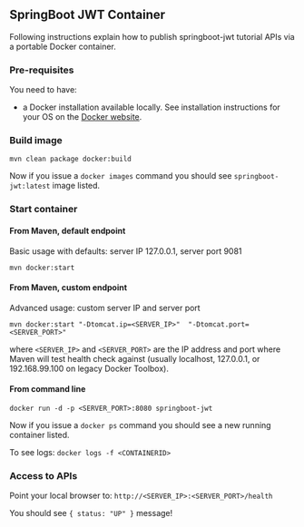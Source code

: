 ## SpringBoot JWT Container

Following instructions explain how to publish springboot-jwt tutorial APIs via a portable Docker container.

### Pre-requisites
You need to have:
- a Docker installation available locally. See installation instructions for your OS on the [Docker website](https://docs.docker.com/install/).


### Build image
`mvn clean package docker:build`

Now if you issue a `docker images` command you should see `springboot-jwt:latest` image listed.


### Start container

#### From Maven, default endpoint
Basic usage with defaults: server IP 127.0.0.1, server port 9081

`mvn docker:start`

#### From Maven, custom endpoint
Advanced usage: custom server IP and server port

`mvn docker:start "-Dtomcat.ip=<SERVER_IP>"  "-Dtomcat.port=<SERVER_PORT>"`

where `<SERVER_IP>` and `<SERVER_PORT>` are the IP address and port where Maven will test health check against (usually localhost, 127.0.0.1, or 192.168.99.100 on legacy Docker Toolbox).

#### From command line
`docker run -d -p <SERVER_PORT>:8080 springboot-jwt`

Now if you issue a `docker ps` command you should see a new running container listed.

To see logs:
`docker logs -f <CONTAINERID>`

### Access to APIs
Point your local browser to:
`http://<SERVER_IP>:<SERVER_PORT>/health`

You should see `{ status: "UP" }` message!